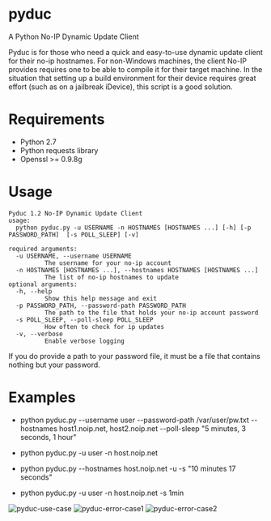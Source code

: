 # pyduc
A Python No-IP Dynamic Update Client

Pyduc is for those who need a quick and easy-to-use dynamic update client for their no-ip hostnames. For non-Windows machines, the client No-IP provides requires one to be able to compile it for their target machine. In the situation that setting up a build environment for their device requires great effort (such as on a jailbreak iDevice), this script is a good solution.

# Requirements
- Python 2.7
- Python requests library
- Openssl >= 0.9.8g

# Usage
```
Pyduc 1.2 No-IP Dynamic Update Client 
usage:
  python pyduc.py -u USERNAME -n HOSTNAMES [HOSTNAMES ...] [-h] [-p PASSWORD_PATH]  [-s POLL_SLEEP] [-v]
  
required arguments:
  -u USERNAME, --username USERNAME                 
          The username for your no-ip account
  -n HOSTNAMES [HOSTNAMES ...], --hostnames HOSTNAMES [HOSTNAMES ...] 
          The list of no-ip hostnames to update                      
optional arguments:
  -h, --help                                       
          Show this help message and exit
  -p PASSWORD_PATH, --password-path PASSWORD_PATH  
          The path to the file that holds your no-ip account password                                       
  -s POLL_SLEEP, --poll-sleep POLL_SLEEP 
          How often to check for ip updates
  -v, --verbose
          Enable verbose logging
```
If you do provide a path to your password file, it must be a file that contains nothing but your password.

 # Examples
 - python pyduc.py --username user --password-path /var/user/pw.txt --hostnames host1.noip.net, host2.noip.net --poll-sleep "5 minutes, 3 seconds, 1 hour"
 
 - python pyduc.py -u user -n host.noip.net
 
 - python pyduc.py --hostnames host.noip.net -u -s "10 minutes 17 seconds"
 
 - python pyduc.py -u user -n host.noip.net -s 1min
 
 ![pyduc-use-case](https://i.imgur.com/s2eocl0.png)
 ![pyduc-error-case1](https://i.imgur.com/A1Fbnie.png)
 ![pyduc-error-case2](https://i.imgur.com/qT5pPAy.png)
